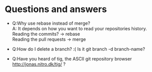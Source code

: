 Questions and answers
=============

- Q:Why use rebase instead of merge?  
A: It depends on how you want to read your repositories history.  
Reading the commits? -> rebase  
Reading the pull requests -> merge

- Q:How do I delete a branch? :( Is it git branch -d branch-name?

- Q:Have you heard of tig, the ASCII git repository browser http://jonas.nitro.dk/tig/ ?

